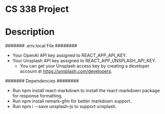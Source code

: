 # CS 338 Project

# Description

####### .env.local File ########
- Your OpenAI API key assigned to REACT_APP_API_KEY.
- Your Unsplash API key assigned to REACT_APP_UNSPLASH_API_KEY.
    - You can get your Unsplash access key by creating a developer account at https://unsplash.com/developers. 

####### Dependencies ########
- Run npm install react-markdown to install the react-markdown package for response formatting.
- Run npm install remark-gfm for better markdown support.
- Run npm i --save unsplash-js to support unsplash.